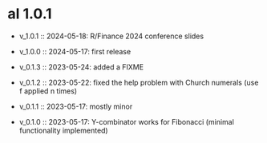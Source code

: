 # al 1.0.1

* v_1.0.1     ::  2024-05-18: R/Finance 2024 conference slides 

* v_1.0.0     ::  2024-05-17: first release

* v_0.1.3     ::  2023-05-24: added a FIXME

* v_0.1.2     ::  2023-05-22: fixed the help problem with Church numerals (use f applied n times)

* v_0.1.1     ::  2023-05-17: mostly minor

* v_0.1.0     ::  2023-05-17: Y-combinator works for Fibonacci (minimal functionality implemented)


